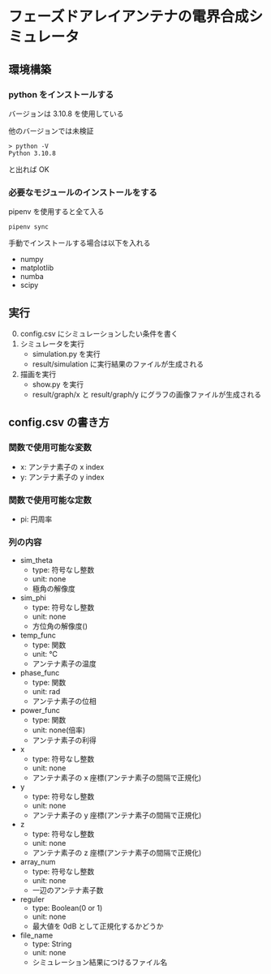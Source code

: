 # フェーズドアレイアンテナの電界合成シミュレータ

## 環境構築

### python をインストールする

バージョンは 3.10.8 を使用している

他のバージョンでは未検証

```
> python -V
Python 3.10.8
```

と出れば OK

### 必要なモジュールのインストールをする

pipenv を使用すると全て入る

```
pipenv sync
```

手動でインストールする場合は以下を入れる

- numpy
- matplotlib
- numba
- scipy

## 実行

0. config.csv にシミュレーションしたい条件を書く
1. シミュレータを実行
   - simulation.py を実行
   - result/simulation に実行結果のファイルが生成される
2. 描画を実行
   - show.py を実行
   - result/graph/x と result/graph/y にグラフの画像ファイルが生成される

## config.csv の書き方

### 関数で使用可能な変数

- x: アンテナ素子の x index
- y: アンテナ素子の y index

### 関数で使用可能な定数

- pi: 円周率

### 列の内容

- sim_theta
  - type: 符号なし整数
  - unit: none
  - 極角の解像度
- sim_phi
  - type: 符号なし整数
  - unit: none
  - 方位角の解像度()
- temp_func
  - type: 関数
  - unit: ℃
  - アンテナ素子の温度
- phase_func
  - type: 関数
  - unit: rad
  - アンテナ素子の位相
- power_func
  - type: 関数
  - unit: none(倍率)
  - アンテナ素子の利得
- x
  - type: 符号なし整数
  - unit: none
  - アンテナ素子の x 座標(アンテナ素子の間隔で正規化)
- y
  - type: 符号なし整数
  - unit: none
  - アンテナ素子の y 座標(アンテナ素子の間隔で正規化)
- z
  - type: 符号なし整数
  - unit: none
  - アンテナ素子の z 座標(アンテナ素子の間隔で正規化)
- array_num
  - type: 符号なし整数
  - unit: none
  - 一辺のアンテナ素子数
- reguler
  - type: Boolean(0 or 1)
  - unit: none
  - 最大値を 0dB として正規化するかどうか
- file_name
  - type: String
  - unit: none
  - シミュレーション結果につけるファイル名
